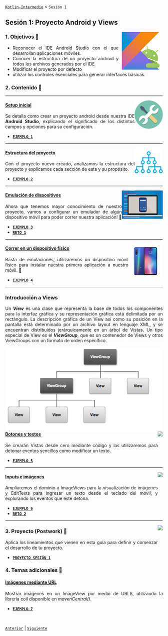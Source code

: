 [`Kotlin-Intermedio`](../Readme.md) > `Sesión 1`

## Sesión 1: Proyecto Android y Views

<img src="../images/android-kotlin.png" align="right" height="120" hspace="10">
<div style="text-align: justify;">

### 1. Objetivos :dart: 

- Reconocer el IDE Android Studio con el que desarrollan aplicaciones móviles.
- Conocer la estructura de un proyecto android y todos los archivos generados por el IDE
- Modificar el proyecto por defecto
- utilizar los controles esenciales para generar interfaces básicas.

### 2. Contenido :blue_book:

---

<img src="images/tools.png" align="right" height="90">

#### <ins>Setup inicial</ins>

Se detalla como crear un proyecto android desde nuestra IDE __Android Studio__, explicando el significado de los distintos campos y opciones para su configuración.

- [**`EJEMPLO 1`**](Ejemplo-01/Readme.md)

---

<img src="images/structure.png" align="right" height="90"> 

#### <ins>Estructura del proyecto</ins>

Con el proyecto nuevo creado, analizamos la estructura del proyecto y explicamos cada sección de esta y su propósito.

- [**`EJEMPLO 2`**](Ejemplo-02/Readme.md)

---

<img src="images/emulator.jpg" align="right" height="90"> 

#### <ins>Emulación de dispositivos</ins>

Ahora que tenemos mayor conocimiento de nuestro proyecto, vamos a configurar un emulador de algún dispositivo móvil para poder correr nuestra aplicación! :iphone:

- [**`EJEMPLO 3`**](Ejemplo-03/Readme.md)
- [**`RETO 1`**](Reto-01/Readme.md)

---

<img src="images/chaomi.png" align="right" height="110"> 

#### <ins>Correr en un dispositivo físico</ins>

Basta de emulaciones, utilizaremos un dispositivo móvil físico para instalar nuestra primera aplicación a nuestro móvil. :iphone:

- [**`EJEMPLO 4`**](Ejemplo-04/Readme.md)

---



### Introducción a Views

Un ___View___ es una clase que representa la base de todos los componentes para la interfaz gráfica y su representación gráfica está delimitada por un rectángulo. La descripción gráfica de un View así como su posición en la pantalla está determinado por un archivo layout en lenguaje XML, y se encuentran distribuidos jerárquicamente en un árbol de Vistas. Un tipo especial de View es el ___ViewGroup___, que es un contenedor de Views y otros ViewGroups con un formato de orden específico. 

<img src="images/view_tree.png" align="right">



<img src="/Users/dancu/Documents/bedu/Kotlin-Intermedio-Naranja-2021/Sesion-02/images/button.png" align="right" height="90"> 

#### <ins>Botones y textos</ins>

Se crearán Vistas desde cero mediante código y las utilizaremos para detonar eventos sencillos como modificar un texto.

- [**`EJEMPLO 5`**](Ejemplo-05/Readme.md)

---

<img src="/Users/dancu/Documents/bedu/Kotlin-Intermedio-Naranja-2021/Sesion-02/images/text_input.png" align="right" height="90"> 

#### <ins>Inputs e imágenes</ins>

Ampliaremos el dominio a ImageViews para la visualización de imágenes y EditTexts para ingresar un texto desde el teclado del móvil, y explorando los eventos que este detona. 

- [**`EJEMPLO 6`**](Ejemplo-02/Readme.md)
- [**`RETO 2`**](Reto-02/Readme.md)

---

<img src="/Users/dancu/Documents/bedu/Kotlin-Intermedio-Naranja-2021/Sesion-02/images/url_image.png" align="right" height="90"> 





### 3. Proyecto (Postwork) :hammer:

Aplica los lineamientos que vienen en esta guía para definir y comenzar el desarrollo de tu proyecto.

- [**`PROYECTO SESIÓN 1`**](Proyecto/Readme.md)



### 4. Temas adicionales 📖

#### <ins>Imágenes mediante URL</ins>

Mostrar imágenes en un ImageView por medio de URLS, utilizando la librería coil disponible en _mavenCentral()_. 

- [**`EJEMPLO 7`**](Ejemplo-07/Readme.md)



<br/>

[`Anterior`](../Readme.md) | [`Siguiente`](../Sesion-02/Readme.md)      

</div>

